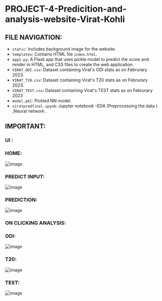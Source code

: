 # PROJECT-4-Predicition-and-analysis-website-Virat-Kohli

## FILE NAVIGATION:

- `static`: Includes background image for the website.
- `templates`: Contains HTML file `index.html`.
- `app1.py`: A Flask app that uses pickle model to predict the score and render in HTML, and CSS files to create the web application.
- `VIRAT_ODI.csv`: Dataset containing Virat's ODI stats as on Februrary 2023.
- `VIRAT_T20.csv`: Dataset containing Virat's T20 stats as on Februrary 2023.
- `VIRAT_TEST.csv`: Dataset containing Virat's TEST stats as on Februrary 2023
- `model.pkl`: Pickled NN model.
- `viratpredfinal.ipynb`: Jupyter notebook -EDA (Preprocessing the data ) ,Neural network .

## IMPORTANT:

### UI :

### HOME:
![image](https://github.com/Karthick-ng/PROJECT-4-Predicition-and-analysis-website-Virat-Kohli/assets/116434132/62b4b915-3137-4b72-8954-d522e3f934ea)

### PREDICT INPUT:
![image](https://github.com/Karthick-ng/PROJECT-4-Predicition-and-analysis-website-Virat-Kohli/assets/116434132/bc74b885-a2e7-4f60-8ae5-370a79054ac0)

### PREDICTION:
![image](https://github.com/Karthick-ng/PROJECT-4-Predicition-and-analysis-website-Virat-Kohli/assets/116434132/267011fc-6012-49ef-b563-6bd0518dc0b4)

### ON CLICKING ANALYSIS:
### ODI:
![image](https://github.com/Karthick-ng/PROJECT-4-Predicition-and-analysis-website-Virat-Kohli/assets/116434132/23444e8e-7c90-4f8c-bf07-bf1364033af9)

### T20:
![image](https://github.com/Karthick-ng/PROJECT-4-Predicition-and-analysis-website-Virat-Kohli/assets/116434132/8f0c20ca-2e7e-46b3-9f83-3fe1aeadaa37)

### TEST:
![image](https://github.com/Karthick-ng/PROJECT-4-Predicition-and-analysis-website-Virat-Kohli/assets/116434132/2f006468-7e4b-4099-913d-26749d45130b)


